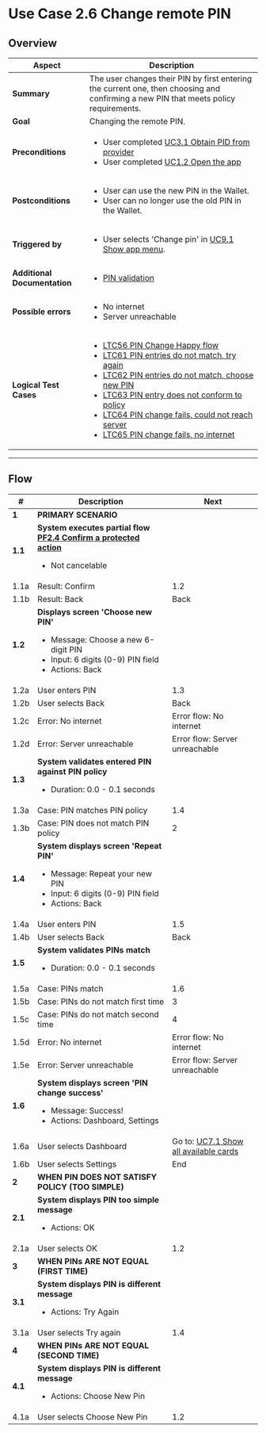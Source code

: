 # Use Case 2.6 Change remote PIN

## Overview

| Aspect                       | Description                                                                                                                                                                                                                                                                                                                                                                                                                                                                                                              |
|------------------------------|--------------------------------------------------------------------------------------------------------------------------------------------------------------------------------------------------------------------------------------------------------------------------------------------------------------------------------------------------------------------------------------------------------------------------------------------------------------------------------------------------------------------------|
| **Summary**                  | The user changes their PIN by first entering the current one, then choosing and confirming a new PIN that meets policy requirements.                                                                                                                                                                                                                                                                                                                                                                                     |
| **Goal**                     | Changing the remote PIN.                                                                                                                                                                                                                                                                                                                                                                                                                                                                                                 |
| **Preconditions**            | <ul><li>User completed [UC3.1 Obtain PID from provider](UC3.1_ObtainPidFromProvider.md)</li><li>User completed [UC1.2 Open the app](UC1.2_OpenTheApp.md)</li></ul>                                                                                                                                                                                                                                                                                                                                                       |
| **Postconditions**           | <ul><li>User can use the new PIN in the Wallet.</li><li>User can no longer use the old PIN in the Wallet.</li></ul>                                                                                                                                                                                                                                                                                                                                                                                                      |
| **Triggered by**             | <ul><li>User selects 'Change pin' in [UC9.1 Show app menu](UC9.1_ShowAppMenu.md).</li></ul>                                                                                                                                                                                                                                                                                                                                                                                                                              |
| **Additional Documentation** | <ul><li>[PIN validation](../../architecture/pin-validation)</li></ul>                                                                                                                                                                                                                                                                                                                                                                                                                                                    |
| **Possible errors**          | <ul><li>No internet</li><li>Server unreachable</li></ul>                                                                                                                                                                                                                                                                                                                                                                                                                                                                 |
| **Logical Test Cases**       | <ul><li>[LTC56 PIN Change Happy flow](../logical-test-cases.md#ltc76)</li><li>[LTC61 PIN entries do not match, try again](../logical-test-cases.md#ltc77)</li><li>[LTC62 PIN entries do not match, choose new PIN](../logical-test-cases.md#ltc76)</li><li>[LTC63 PIN entry does not conform to policy](../logical-test-cases.md#ltc77)</li><li>[LTC64 PIN change fails, could not reach server](../logical-test-cases.md#ltc77)</li><li>[LTC65 PIN change fails, no internet](../logical-test-cases.md#ltc57)</li></ul> |

---

## Flow

| #       | Description                                                                                                                                           | Next                                                                    |
| ------- | ----------------------------------------------------------------------------------------------------------------------------------------------------- | ----------------------------------------------------------------------- |
| **1**   | **PRIMARY SCENARIO**                                                                                                                                  |                                                                         |
| **1.1** | **System executes partial flow [PF2.4 Confirm a protected action](../partial-flows/PF2.4_ConfirmProtectedAction.md)**<ul><li>Not cancelable</li></ul>                |                                                                         |
| 1.1a    | Result: Confirm                                                                                                                                       | 1.2                                                                     |
| 1.1b    | Result: Back                                                                                                                                          | Back                                                                    |
| **1.2** | **Displays screen 'Choose new PIN'**<ul><li>Message: Choose a new 6-digit PIN</li><li>Input: 6 digits (0-9) PIN field</li><li>Actions: Back</li></ul> |                                                                         |
| 1.2a    | User enters PIN                                                                                                                                       | 1.3                                                                     |
| 1.2b    | User selects Back                                                                                                                                     | Back                                                                    |
| 1.2c    | Error: No internet                                                                                                                                    | Error flow: No internet                                                 |
| 1.2d    | Error: Server unreachable                                                                                                                             | Error flow: Server unreachable                                          |
| **1.3** | **System validates entered PIN against PIN policy**<ul><li>Duration: 0.0 - 0.1 seconds</li></ul>                                                      |                                                                         |
| 1.3a    | Case: PIN matches PIN policy                                                                                                                          | 1.4                                                                     |
| 1.3b    | Case: PIN does not match PIN policy                                                                                                                   | 2                                                                       |
| **1.4** | **System displays screen 'Repeat PIN'**<ul><li>Message: Repeat your new PIN</li><li>Input: 6 digits (0-9) PIN field</li><li>Actions: Back</li></ul>   |                                                                         |
| 1.4a    | User enters PIN                                                                                                                                       | 1.5                                                                     |
| 1.4b    | User selects Back                                                                                                                                     | Back                                                                    |
| **1.5** | **System validates PINs match**<ul><li>Duration: 0.0 - 0.1 seconds</li></ul>                                                                          |                                                                         |
| 1.5a    | Case: PINs match                                                                                                                                      | 1.6                                                                     |
| 1.5b    | Case: PINs do not match first time                                                                                                                    | 3                                                                       |
| 1.5c    | Case: PINs do not match second time                                                                                                                   | 4                                                                       |
| 1.5d    | Error: No internet                                                                                                                                    | Error flow: No internet                                                 |
| 1.5e    | Error: Server unreachable                                                                                                                             | Error flow: Server unreachable                                          |
| **1.6** | **System displays screen 'PIN change success'**<ul><li>Message: Success!</li><li>Actions: Dashboard, Settings</li></ul>                               |                                                                         |
| 1.6a    | User selects Dashboard                                                                                                                                | Go to: [UC7.1 Show all available cards](UC7.1_ShowAllAvailableCards.md) |
| 1.6b    | User selects Settings                                                                                                                                 | End                                                                     |
| **2**   | **WHEN PIN DOES NOT SATISFY POLICY (TOO SIMPLE)**                                                                                                     |                                                                         |
| **2.1** | **System displays PIN too simple message**<ul><li>Actions: OK</li></ul>                                                                               |                                                                         |
| 2.1a    | User selects OK                                                                                                                                       | 1.2                                                                     |
| **3**   | **WHEN PINs ARE NOT EQUAL (FIRST TIME)**                                                                                                              |                                                                         |
| **3.1** | **System displays PIN is different message**<ul><li>Actions: Try Again</li></ul>                                                                      |                                                                         |
| 3.1a    | User selects Try again                                                                                                                                | 1.4                                                                     |
| **4**   | **WHEN PINs ARE NOT EQUAL (SECOND TIME)**                                                                                                             |                                                                         |
| **4.1** | **System displays PIN is different message**<ul><li>Actions: Choose New Pin</li></ul>                                                                 |                                                                         |
| 4.1a    | User selects Choose New Pin                                                                                                                           | 1.2                                                                     |